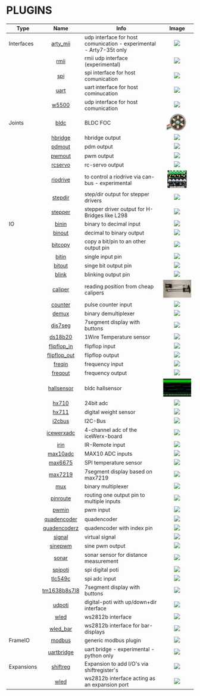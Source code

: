 # PLUGINS

| Type | Name | Info | Image |
| --- | :---: | --- | :---: |
| Interfaces | [arty_mii](arty_mii/README.md) | udp interface for host comunication - experimental - Arty7-35t only | <img src="arty_mii/image.png" height="48"> |
|  | [rmii](rmii/README.md) | rmii udp interface (experimental) | <img src="rmii/image.png" height="48"> |
|  | [spi](spi/README.md) | spi interface for host comunication | <img src="spi/image.png" height="48"> |
|  | [uart](uart/README.md) | uart interface for host cominucation | <img src="uart/image.png" height="48"> |
|  | [w5500](w5500/README.md) | udp interface for host comunication | <img src="w5500/image.png" height="48"> |
| Joints | [bldc](bldc/README.md) | BLDC FOC | <img src="bldc/image.png" height="48"> |
|  | [hbridge](hbridge/README.md) | hbridge output | <img src="hbridge/image.png" height="48"> |
|  | [pdmout](pdmout/README.md) | pdm output | <img src="pdmout/image.png" height="48"> |
|  | [pwmout](pwmout/README.md) | pwm output | <img src="pwmout/image.png" height="48"> |
|  | [rcservo](rcservo/README.md) | rc-servo output | <img src="rcservo/image.png" height="48"> |
|  | [riodrive](riodrive/README.md) | to control a riodrive via can-bus - experimental | <img src="riodrive/image.png" height="48"> |
|  | [stepdir](stepdir/README.md) | step/dir output for stepper drivers | <img src="stepdir/image.png" height="48"> |
|  | [stepper](stepper/README.md) | stepper driver output for H-Bridges like L298 | <img src="stepper/image.png" height="48"> |
| IO | [binin](binin/README.md) | binary to decimal input | <img src="binin/image.png" height="48"> |
|  | [binout](binout/README.md) | decimal to binary output | <img src="binout/image.png" height="48"> |
|  | [bitcopy](bitcopy/README.md) | copy a bit/pin to an other output pin | <img src="bitcopy/image.png" height="48"> |
|  | [bitin](bitin/README.md) | single input pin | <img src="bitin/image.png" height="48"> |
|  | [bitout](bitout/README.md) | singe bit output pin | <img src="bitout/image.png" height="48"> |
|  | [blink](blink/README.md) | blinking output pin | <img src="blink/image.png" height="48"> |
|  | [caliper](caliper/README.md) | reading position from cheap calipers | <img src="caliper/image.png" height="48"> |
|  | [counter](counter/README.md) | pulse counter input | <img src="counter/image.png" height="48"> |
|  | [demux](demux/README.md) | binary demultiplexer | <img src="demux/image.png" height="48"> |
|  | [dis7seg](dis7seg/README.md) | 7segment display with buttons | <img src="dis7seg/image.png" height="48"> |
|  | [ds18b20](ds18b20/README.md) | 1Wire Temperature sensor | <img src="ds18b20/image.png" height="48"> |
|  | [flipflop_in](flipflop_in/README.md) | flipflop input | <img src="flipflop_in/image.png" height="48"> |
|  | [flipflop_out](flipflop_out/README.md) | flipflop output | <img src="flipflop_out/image.png" height="48"> |
|  | [freqin](freqin/README.md) | frequency input | <img src="freqin/image.png" height="48"> |
|  | [freqout](freqout/README.md) | frequency output | <img src="freqout/image.png" height="48"> |
|  | [hallsensor](hallsensor/README.md) | bldc hallsensor | <img src="hallsensor/image.png" height="48"> |
|  | [hx710](hx710/README.md) | 24bit adc | <img src="hx710/image.png" height="48"> |
|  | [hx711](hx711/README.md) | digital weight sensor | <img src="hx711/image.png" height="48"> |
|  | [i2cbus](i2cbus/README.md) | I2C-Bus | <img src="i2cbus/image.png" height="48"> |
|  | [icewerxadc](icewerxadc/README.md) | 4-channel adc of the iceWerx-board | <img src="icewerxadc/image.png" height="48"> |
|  | [irin](irin/README.md) | IR-Remote input | <img src="irin/image.png" height="48"> |
|  | [max10adc](max10adc/README.md) | MAX10 ADC inputs | <img src="max10adc/image.png" height="48"> |
|  | [max6675](max6675/README.md) | SPI temperature sensor | <img src="max6675/image.png" height="48"> |
|  | [max7219](max7219/README.md) | 7segment display based on max7219 | <img src="max7219/image.png" height="48"> |
|  | [mux](mux/README.md) | binary multiplexer | <img src="mux/image.png" height="48"> |
|  | [pinroute](pinroute/README.md) | routing one output pin to multiple inputs | <img src="pinroute/image.png" height="48"> |
|  | [pwmin](pwmin/README.md) | pwm input | <img src="pwmin/image.png" height="48"> |
|  | [quadencoder](quadencoder/README.md) | quadencoder | <img src="quadencoder/image.png" height="48"> |
|  | [quadencoderz](quadencoderz/README.md) | quadencoder with index pin | <img src="quadencoderz/image.png" height="48"> |
|  | [signal](signal/README.md) | virtual signal | <img src="signal/image.png" height="48"> |
|  | [sinepwm](sinepwm/README.md) | sine pwm output | <img src="sinepwm/image.png" height="48"> |
|  | [sonar](sonar/README.md) | sonar sensor for distance measurement | <img src="sonar/image.png" height="48"> |
|  | [spipoti](spipoti/README.md) | spi digital poti | <img src="spipoti/image.png" height="48"> |
|  | [tlc549c](tlc549c/README.md) | spi adc input | <img src="tlc549c/image.png" height="48"> |
|  | [tm1638b8s7l8](tm1638b8s7l8/README.md) | 7segment display with buttons | <img src="tm1638b8s7l8/image.png" height="48"> |
|  | [udpoti](udpoti/README.md) | digital-poti with up/down+dir interface | <img src="udpoti/image.png" height="48"> |
|  | [wled](wled/README.md) | ws2812b interface | <img src="wled/image.png" height="48"> |
|  | [wled_bar](wled_bar/README.md) | ws2812b interface for bar-displays | <img src="wled_bar/image.png" height="48"> |
| FrameIO | [modbus](modbus/README.md) | generic modbus plugin | <img src="modbus/image.png" height="48"> |
|  | [uartbridge](uartbridge/README.md) | uart bridge - experimental - python only | <img src="uartbridge/image.png" height="48"> |
| Expansions | [shiftreg](shiftreg/README.md) | Expansion to add I/O's via shiftregister's | <img src="shiftreg/image.png" height="48"> |
|  | [wled](wled/README.md) | ws2812b interface acting as an expansion port | <img src="wled/image.png" height="48"> |

